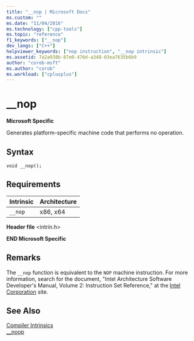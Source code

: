 ```yaml
---
title: "__nop | Microsoft Docs"
ms.custom: ""
ms.date: "11/04/2016"
ms.technology: ["cpp-tools"]
ms.topic: "reference"
f1_keywords: ["__nop"]
dev_langs: ["C++"]
helpviewer_keywords: ["nop instruction", "__nop intrinsic"]
ms.assetid: 7a2a938b-87e0-476d-a348-03ea7635b6b9
author: "corob-msft"
ms.author: "corob"
ms.workload: ["cplusplus"]
---
```

# __nop
**Microsoft Specific**  
  
 Generates platform-specific machine code that performs no operation.  
  
## Syntax  
  
```  
void __nop();  
```  
  
## Requirements  
  
|Intrinsic|Architecture|  
|---------------|------------------|  
|`__nop`|x86, x64|  
  
 **Header file** \<intrin.h>  
  
**END Microsoft Specific**  
  
## Remarks  
 The `__nop` function is equivalent to the `NOP` machine instruction. For more information, search for the document, "Intel Architecture Software Developer's Manual, Volume 2: Instruction Set Reference," at the [Intel Corporation](http://go.microsoft.com/fwlink/p/?linkid=127) site.  
  
## See Also  
 [Compiler Intrinsics](../intrinsics/compiler-intrinsics.md)   
 [__noop](../intrinsics/noop.md)